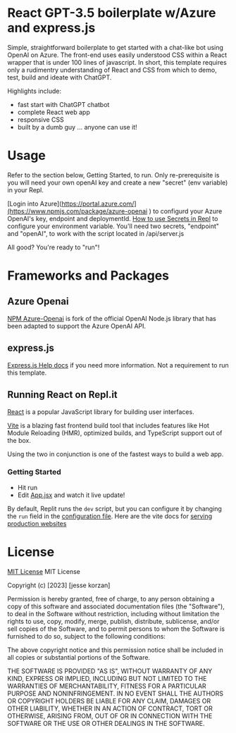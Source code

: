 # React GPT-3.5 boilerplate w/Azure and express.js

Simple, straightforward boilerplate to get started with a chat-like bot using OpenAI on Azure. The front-end uses easily understood CSS within a React wrapper that is under 100 lines of javascript. In short, this template requires only a rudimentry understanding of React and CSS from which to demo, test, build and ideate with ChatGPT.

Highlights include:
- fast start with ChatGPT chatbot
- complete React web app
- responsive CSS
- built by a dumb guy ... anyone can use it!

# Usage

Refer to the section below, Getting Started, to run. Only re-prerequisite is you will need your own openAI key and create a new "secret" (env variable) in your Repl.

[Login into Azure](https://portal.azure.com/](https://www.npmjs.com/package/azure-openai ) to configurd your Azure OpenAI's key, endpoint and deploymentId.
[How to use Secrets in Repl](https://docs.replit.com/programming-ide/workspace-features/secrets) to configure your environment variable. You'll need two secrets, "endpoint" and "openAI", to work with the script located in /api/server.js

All good? You're ready to "run"!

# Frameworks and Packages

## Azure Openai
[NPM Azure-Openai](https://www.npmjs.com/package/azure-openai) is fork of the official OpenAI Node.js library that has been adapted to support the Azure OpenAI API.

## express.js
[Express.js Help docs](https://expressjs.com/en/starter/installing.html) if you need more information. Not a requirement to run this template.

## Running React on Repl.it

[React](https://reactjs.org/) is a popular JavaScript library for building user interfaces.

[Vite](https://vitejs.dev/) is a blazing fast frontend build tool that includes features like Hot Module Reloading (HMR), optimized builds, and TypeScript support out of the box.

Using the two in conjunction is one of the fastest ways to build a web app.

### Getting Started
- Hit run
- Edit [App.jsx](#src/App.jsx) and watch it live update!

By default, Replit runs the `dev` script, but you can configure it by changing the `run` field in the [configuration file](#.replit). Here are the vite docs for [serving production websites](https://vitejs.dev/guide/build.html)

# License

[MIT License](https://opensource.org/license/mit-0/)
MIT License

Copyright (c) [2023] [jesse korzan]

Permission is hereby granted, free of charge, to any person obtaining a copy
of this software and associated documentation files (the "Software"), to deal
in the Software without restriction, including without limitation the rights
to use, copy, modify, merge, publish, distribute, sublicense, and/or sell
copies of the Software, and to permit persons to whom the Software is
furnished to do so, subject to the following conditions:

The above copyright notice and this permission notice shall be included in all
copies or substantial portions of the Software.

THE SOFTWARE IS PROVIDED "AS IS", WITHOUT WARRANTY OF ANY KIND, EXPRESS OR
IMPLIED, INCLUDING BUT NOT LIMITED TO THE WARRANTIES OF MERCHANTABILITY,
FITNESS FOR A PARTICULAR PURPOSE AND NONINFRINGEMENT. IN NO EVENT SHALL THE
AUTHORS OR COPYRIGHT HOLDERS BE LIABLE FOR ANY CLAIM, DAMAGES OR OTHER
LIABILITY, WHETHER IN AN ACTION OF CONTRACT, TORT OR OTHERWISE, ARISING FROM,
OUT OF OR IN CONNECTION WITH THE SOFTWARE OR THE USE OR OTHER DEALINGS IN THE
SOFTWARE.